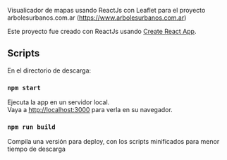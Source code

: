 Visualicador de mapas usando ReactJs con Leaflet para el proyecto arbolesurbanos.com.ar
(https://www.arbolesurbanos.com.ar)

Este proyecto fue creado con ReactJs usando [Create React App](https://github.com/facebook/create-react-app).

## Scripts

En el directorio de descarga:

### `npm start`

Ejecuta la app en un servidor local.<br />
Vaya a [http://localhost:3000](http://localhost:3000) para verla en su navegador.

### `npm run build`

Compila una versión para deploy, con los scripts minificados para menor tiempo de descarga

